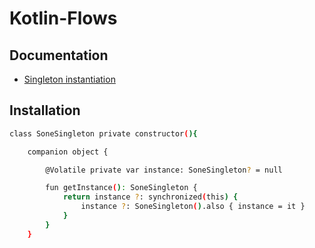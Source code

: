 # Kotlin-Flows

## Documentation

* [Singleton instantiation](#singleton-instantiation)


## Installation

```bash
class SoneSingleton private constructor(){

    companion object {

        @Volatile private var instance: SoneSingleton? = null

        fun getInstance(): SoneSingleton {
            return instance ?: synchronized(this) {
                instance ?: SoneSingleton().also { instance = it }
            }
        }
    }

```
